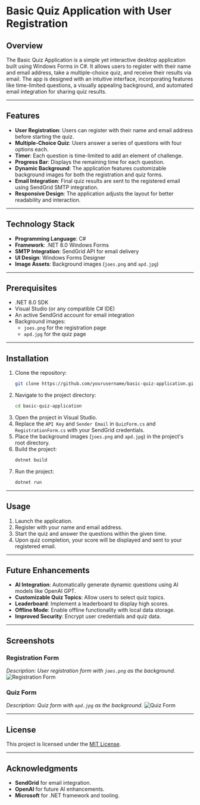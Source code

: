 # **Basic Quiz Application with User Registration**

## **Overview**
The Basic Quiz Application is a simple yet interactive desktop application built using Windows Forms in C#. It allows users to register with their name and email address, take a multiple-choice quiz, and receive their results via email. The app is designed with an intuitive interface, incorporating features like time-limited questions, a visually appealing background, and automated email integration for sharing quiz results.

---

## **Features**
- **User Registration**: Users can register with their name and email address before starting the quiz.
- **Multiple-Choice Quiz**: Users answer a series of questions with four options each.
- **Timer**: Each question is time-limited to add an element of challenge.
- **Progress Bar**: Displays the remaining time for each question.
- **Dynamic Background**: The application features customizable background images for both the registration and quiz forms.
- **Email Integration**: Final quiz results are sent to the registered email using SendGrid SMTP integration.
- **Responsive Design**: The application adjusts the layout for better readability and interaction.

---

## **Technology Stack**
- **Programming Language**: C#
- **Framework**: .NET 8.0 Windows Forms
- **SMTP Integration**: SendGrid API for email delivery
- **UI Design**: Windows Forms Designer
- **Image Assets**: Background images (`joes.png` and `apd.jpg`)

---

## **Prerequisites**
- .NET 8.0 SDK
- Visual Studio (or any compatible C# IDE)
- An active SendGrid account for email integration
- Background images:
  - `joes.png` for the registration page
  - `apd.jpg` for the quiz page

---

## **Installation**
1. Clone the repository:
   ```bash
   git clone https://github.com/yourusername/basic-quiz-application.git
   ```
2. Navigate to the project directory:
   ```bash
   cd basic-quiz-application
   ```
3. Open the project in Visual Studio.
4. Replace the `API Key` and `Sender Email` in `QuizForm.cs` and `RegistrationForm.cs` with your SendGrid credentials.
5. Place the background images (`joes.png` and `apd.jpg`) in the project's root directory.
6. Build the project:
   ```bash
   dotnet build
   ```
7. Run the project:
   ```bash
   dotnet run
   ```

---

## **Usage**
1. Launch the application.
2. Register with your name and email address.
3. Start the quiz and answer the questions within the given time.
4. Upon quiz completion, your score will be displayed and sent to your registered email.

---

## **Future Enhancements**
- **AI Integration**: Automatically generate dynamic questions using AI models like OpenAI GPT.
- **Customizable Quiz Topics**: Allow users to select quiz topics.
- **Leaderboard**: Implement a leaderboard to display high scores.
- **Offline Mode**: Enable offline functionality with local data storage.
- **Improved Security**: Encrypt user credentials and quiz data.

---

## **Screenshots**
### **Registration Form**
_Description: User registration form with `joes.png` as the background._
![Registration Form](./screenshots/registration_form.png)

### **Quiz Form**
_Description: Quiz form with `apd.jpg` as the background._
![Quiz Form](./screenshots/quiz_form.png)

---

## **License**
This project is licensed under the [MIT License](LICENSE).

---

## **Acknowledgments**
- **SendGrid** for email integration.
- **OpenAI** for future AI enhancements.
- **Microsoft** for .NET framework and tooling.
